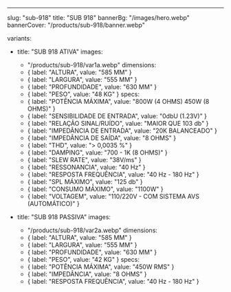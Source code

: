 ---
slug: "sub-918"
title: "SUB 918"
bannerBg: "/images/hero.webp"
bannerCover: "/products/sub-918/banner.webp"

variants:
  - title: "SUB 918 ATIVA"
    images:
      - "/products/sub-918/var1a.webp"
    dimensions:
      - { label: "ALTURA", value: "585 MM" }
      - { label: "LARGURA", value: "555 MM" }
      - { label: "PROFUNDIDADE", value: "630 MM" }
      - { label: "PESO", value: "48 KG" }
    specs:
      - { label: "POTÊNCIA MÁXIMA", value: "800W (4 OHMS) 450W (8 OHMS)" }
      - { label: "SENSIBILIDADE DE ENTRADA", value: "0dbU (1.23V)" }
      - { label: "RELAÇÃO SINAL/RUÍDO", value: "MAIOR QUE 103 db" }
      - { label: "IMPEDÂNCIA DE ENTRADA", value: "20K BALANCEADO" }
      - { label: "IMPEDÂNCIA DE SAÍDA", value: "8 OHMS" }
      - { label: "THD", value: "> 0,0035 %" }
      - { label: "DAMPING", value: "700 - 1K (8 OHMS)" }
      - { label: "SLEW RATE", value: "38V/ms" }
      - { label: "RESSONANCIA", value: "40 Hz" }
      - { label: "RESPOSTA FREQUÊNCIA", value: "40 Hz - 180 Hz" }
      - { label: "SPL MÁXIMO", value: "125 db" }
      - { label: "CONSUMO MÁXIMO", value: "1100W" }
      - { label: "VOLTAGEM", value: "110/220V - COM SISTEMA AVS (AUTOMÁTICO)" }

  - title: "SUB 918 PASSIVA"
    images:
      - "/products/sub-918/var2a.webp"
    dimensions:
      - { label: "ALTURA", value: "585 MM" }
      - { label: "LARGURA", value: "555 MM" }
      - { label: "PROFUNDIDADE", value: "630 MM" }
      - { label: "PESO", value: "42 KG" }
    specs:
      - { label: "POTÊNCIA MÁXIMA", value: "450W RMS" }
      - { label: "IMPEDÂNCIA", value: "8 OHMS" }
      - { label: "RESPOSTA FREQUÊNCIA", value: "40 Hz - 180 Hz" } 